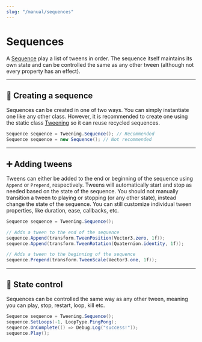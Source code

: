 ```yaml
---
slug: "/manual/sequences"
---
```


# Sequences

A [Sequence](/api/Zigurous.Tweening/Sequence) play a list of tweens in order. The sequence itself maintains its own state and can be controlled the same as any other tween (although not every property has an effect).

<hr/>

## 🧬 Creating a sequence

Sequences can be created in one of two ways. You can simply instantiate one like any other class. However, it is recommended to create one using the static class [Tweening](/api/Zigurous.Tweening/Tweening) so it can reuse recycled sequences.

```csharp
Sequence sequence = Tweening.Sequence(); // Recommended
Sequence sequence = new Sequence(); // Not recommended
```

<hr/>

## ➕ Adding tweens

Tweens can either be added to the end or beginning of the sequence using `Append` or `Prepend`, respectively. Tweens will automatically start and stop as needed based on the state of the sequence. You should not manually transition a tween to playing or stopping (or any other state), instead change the state of the sequence. You can still customize individual tween properties, like duration, ease, callbacks, etc.

```csharp
Sequence sequence = Tweening.Sequence();

// Adds a tween to the end of the sequence
sequence.Append(transform.TweenPosition(Vector3.zero, 1f));
sequence.Append(transform.TweenRotation(Quaternion.identity, 1f));

// Adds a tween to the beginning of the sequence
sequence.Prepend(transform.TweenScale(Vector3.one, 1f));
```

<hr/>

## 🔆 State control

Sequences can be controlled the same way as any other tween, meaning you can play, stop, restart, loop, kill etc.

```csharp
Sequence sequence = Tweening.Sequence();
sequence.SetLoops(-1, LoopType.PingPong);
sequence.OnComplete(() => Debug.Log("success!"));
sequence.Play();
```
